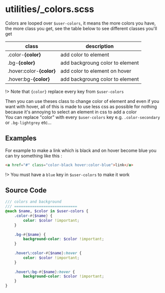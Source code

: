 # utilities/_colors.scss

Colors are looped over `$user-colors`, it means the more colors you have, the more class you get, see the table below to see different classes you'll get


| class                    | description                     |
| ------------------------ | ------------------------------- |
| .color-**{color}**       | add color to element            |
| .bg-**{color}**          | add backgroung color to element |
| .hover:color-**{color}** | add color to element on hover   |
| .hover:bg-**{color}**    | add backgroung color to element |

!> Note that `{color}` replace every key from `$user-colors`

Then you can use theses class to change color of element and even if you want with hover, all of this is made to use less css as possible for nothing because it's annoying to select an element in css to add a color  
You can replace "color" with every `$user-colors` key e.g. `.color-secondary` or `.bg-lightgrey` etc...

## Examples

For example to make a link which is black and on hover become blue you can try something like this :

```html
<a href="#" class="color-black hover:color-blue">link</a>
```

!> You must have a `blue` key in `$user-colors` to make it work

## Source Code
```scss
/// colors and background
/// ============================
@each $name, $color in $user-colors {
	.color-#{$name} {
		color: $color !important;
	}
	
	.bg-#{$name} {
		background-color: $color !important;
	}
	
	.hover\:color-#{$name}:hover {
		color: $color !important;
	}
	
	.hover\:bg-#{$name}:hover {
		background-color: $color !important;
	}
}
```